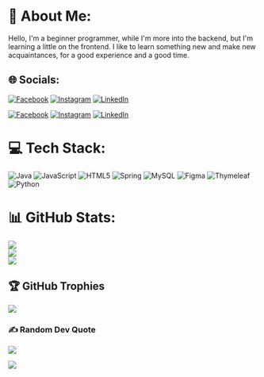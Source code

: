 # 💫 About Me:
Hello, I'm a beginner programmer, while I'm more into the backend, but I'm learning a little on the frontend. I like to learn something new and make new acquaintances, for a good experience and a good time.


## 🌐 Socials:
[![Facebook](https://img.shields.io/badge/Facebook-%231877F2.svg?logo=Facebook&logoColor=white)](https://facebook.com/https://www.facebook.com/sergiuL1991) [![Instagram](https://img.shields.io/badge/Instagram-%23E4405F.svg?logo=Instagram&logoColor=white)](https://instagram.com/https://www.instagram.com/serho75/) [![LinkedIn](https://img.shields.io/badge/LinkedIn-%230077B5.svg?logo=linkedin&logoColor=white)](https://linkedin.com/in/https://www.linkedin.com/in/lungu-sergiu-b9827b23b/)

[![Facebook](https://img.shields.io/badge/Facebook-%231877F2.svg?logo=Facebook&logoColor=white)](https://facebook.com/https://www.facebook.com/sergiuL1991) [![Instagram](https://img.shields.io/badge/Instagram-%23E4405F.svg?logo=Instagram&logoColor=white)](https://instagram.com/https://www.instagram.com/serho75/) [![LinkedIn](https://img.shields.io/badge/LinkedIn-%230077B5.svg?logo=linkedin&logoColor=white)](https://linkedin.com/in/https://www.linkedin.com/in/lungu-sergiu-b9827b23b/) 


# 💻 Tech Stack:
![Java](https://img.shields.io/badge/java-%23ED8B00.svg?style=for-the-badge&logo=java&logoColor=white) ![JavaScript](https://img.shields.io/badge/javascript-%23323330.svg?style=for-the-badge&logo=javascript&logoColor=%23F7DF1E) ![HTML5](https://img.shields.io/badge/html5-%23E34F26.svg?style=for-the-badge&logo=html5&logoColor=white) ![Spring](https://img.shields.io/badge/spring-%236DB33F.svg?style=for-the-badge&logo=spring&logoColor=white) ![MySQL](https://img.shields.io/badge/mysql-%2300f.svg?style=for-the-badge&logo=mysql&logoColor=white) 	![Figma](https://img.shields.io/badge/figma-%23F24E1E.svg?style=for-the-badge&logo=figma&logoColor=white) ![Thymeleaf](https://img.shields.io/badge/Thymeleaf-%23005C0F.svg?style=for-the-badge&logo=Thymeleaf&logoColor=white) ![Python](https://img.shields.io/badge/python-3670A0?style=for-the-badge&logo=python&logoColor=ffdd54)
# 📊 GitHub Stats:
![](https://github-readme-stats.vercel.app/api?username=SergiuLA17&theme=react&hide_border=false&include_all_commits=false&count_private=false)<br/>
![](https://github-readme-streak-stats.herokuapp.com/?user=SergiuLA17&theme=react&hide_border=false)<br/>
![](https://github-readme-stats.vercel.app/api/top-langs/?username=SergiuLA17&theme=react&hide_border=false&include_all_commits=false&count_private=false&layout=compact)

## 🏆 GitHub Trophies
![](https://github-profile-trophy.vercel.app/?username=SergiuLA17&theme=buddhism&no-frame=false&no-bg=true&margin-w=4)

### ✍️ Random Dev Quote
![](https://quotes-github-readme.vercel.app/api?type=horizontal&theme=radical)



<!-- Proudly created with GPRM ( https://gprm.itsvg.in ) -->

[![](https://visitcount.itsvg.in/api?id=SergiuLA17&icon=1&color=3)](https://visitcount.itsvg.in)

<!-- Proudly created with GPRM ( https://gprm.itsvg.in ) -->

